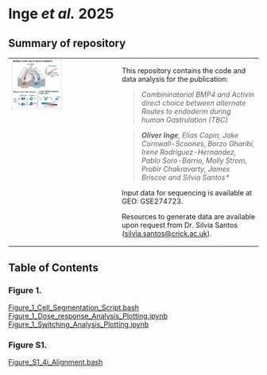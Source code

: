 # Inge _**et al.**_ 2025

## Summary of repository

<table>
  <tr>
    <td style="width: 25%; vertical-align: top;">
      <img src="./Inge_et_al_Graphical_Abstract.png" alt="Graphical Abstract" style="width:50%; max-width:200px;" />
    </td>
    <td style="width: 25%; vertical-align: top; padding-left: 15px;">
      <p>
   
  This repository contains the code and data analysis for the publication:

  > _Combininatorial BMP4 and Activin direct choice between alternate Routes to endoderm during human Gastrulation (TBC)_
  
  > _**Oliver Inge**, Elias Copin, Jake Cornwall-Scoones, Borzo Gharibi, Irene Rodriguez-Hernandez, Pablo Soro-Barrio, Molly Strom, Probir Chakravarty, James Briscoe and Silvia Santos*_

Input data for sequencing is available at GEO: GSE274723.

Resources to generate data are available upon request from Dr. Silvia Santos (silvia.santos@crick.ac.uk).    

   </p>
  </td>
  </tr>
</table>


## Table of Contents 

### Figure 1.

[Figure_1_Cell_Segmentation_Script.bash](./Figure_1_Cell_Segmentation_Script.bash)  
[Figure_1_Dose_response_Analysis_Plotting.ipynb](./Figure_1_Dose_response_Analysis_Plotting.ipynb)  
[Figure_1_Switching_Analysis_Plotting.ipynb](./Figure_1_Switching_Analysis_Plotting.ipynb)  

### Figure S1.

[Figure_S1_4i_Alignment.bash](./Figure_S1_4i_Alignment.bash)  

